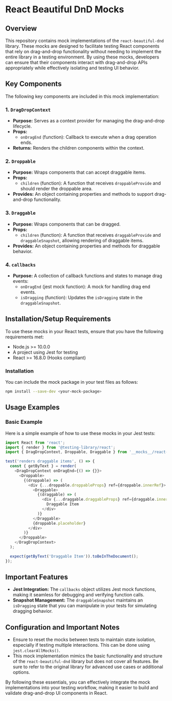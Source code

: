 # React Beautiful DnD Mocks

## Overview
This repository contains mock implementations of the `react-beautiful-dnd` library. These mocks are designed to facilitate testing React components that rely on drag-and-drop functionality without needing to implement the entire library in a testing environment. By using these mocks, developers can ensure that their components interact with drag-and-drop APIs appropriately while effectively isolating and testing UI behavior.

## Key Components

The following key components are included in this mock implementation:

### 1. `DragDropContext`
- **Purpose:** Serves as a context provider for managing the drag-and-drop lifecycle.
- **Props:**
  - `onDragEnd` (function): Callback to execute when a drag operation ends.
- **Returns:** Renders the children components within the context.

### 2. `Droppable`
- **Purpose:** Wraps components that can accept draggable items.
- **Props:**
  - `children` (function): A function that receives `droppableProvide` and should render the droppable area.
- **Provides:** An object containing properties and methods to support drag-and-drop functionality.

### 3. `Draggable`
- **Purpose:** Wraps components that can be dragged.
- **Props:**
  - `children` (function): A function that receives `draggableProvide` and `draggableSnapshot`, allowing rendering of draggable items.
- **Provides:** An object containing properties and methods for draggable behavior.

### 4. `callbacks`
- **Purpose:** A collection of callback functions and states to manage drag events:
  - `onDragEnd` (jest mock function): A mock for handling drag end events.
  - `isDragging` (function): Updates the `isDragging` state in the `draggableSnapshot`.

## Installation/Setup Requirements

To use these mocks in your React tests, ensure that you have the following requirements met:

- Node.js >= 10.0.0
- A project using Jest for testing
- React >= 16.8.0 (Hooks compliant)

### Installation
You can include the mock package in your test files as follows:
```bash
npm install --save-dev <your-mock-package>
```

## Usage Examples

### Basic Example
Here is a simple example of how to use these mocks in your Jest tests:

```javascript
import React from 'react';
import { render } from '@testing-library/react';
import { DragDropContext, Droppable, Draggable } from '__mocks__/react-beautiful-dnd';

test('renders draggable items', () => {
  const { getByText } = render(
    <DragDropContext onDragEnd={() => {}}>
      <Droppable>
        {(droppable) => (
          <div {...droppable.droppableProps} ref={droppable.innerRef}>
            <Draggable>
              {(draggable) => (
                <div {...draggable.draggableProps} ref={draggable.innerRef}>
                  Draggable Item
                </div>
              )}
            </Draggable>
            {droppable.placeholder}
          </div>
        )}
      </Droppable>
    </DragDropContext>
  );

  expect(getByText('Draggable Item')).toBeInTheDocument();
});
```

## Important Features
- **Jest Integration:** The `callbacks` object utilizes Jest mock functions, making it seamless for debugging and verifying function calls.
- **Snapshot Management:** The `draggableSnapshot` maintains an `isDragging` state that you can manipulate in your tests for simulating dragging behavior.

## Configuration and Important Notes
- Ensure to reset the mocks between tests to maintain state isolation, especially if testing multiple interactions. This can be done using `jest.clearAllMocks()`.
- This mock implementation mimics the basic functionality and structure of the `react-beautiful-dnd` library but does not cover all features. Be sure to refer to the original library for advanced use cases or additional options.

By following these essentials, you can effectively integrate the mock implementations into your testing workflow, making it easier to build and validate drag-and-drop UI components in React.